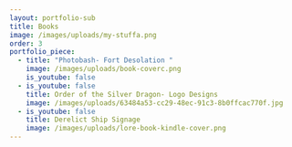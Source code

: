 ```yaml
---
layout: portfolio-sub
title: Books
image: /images/uploads/my-stuffa.png
order: 3
portfolio_piece:
  - title: "Photobash- Fort Desolation "
    image: /images/uploads/book-coverc.png
    is_youtube: false
  - is_youtube: false
    title: Order of the Silver Dragon- Logo Designs
    image: /images/uploads/63484a53-cc29-48ec-91c3-8b0ffcac770f.jpg
  - is_youtube: false
    title: Derelict Ship Signage
    image: /images/uploads/lore-book-kindle-cover.png
---
```

